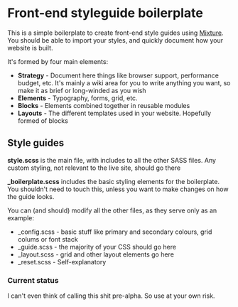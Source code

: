 Front-end styleguide boilerplate
================================

This is a simple boilerplate to create front-end style guides using [Mixture](http://mixture.io/). You should be able to import your styles, and quickly document how your website is built.

It's formed by four main elements:

* **Strategy** - Document here things like browser support, performance budget, etc. It's mainly a wiki area for you to write anything you want, so make it as brief or long-winded as you wish
* **Elements** - Typography, forms, grid, etc. 
* **Blocks** - Elements combined together in reusable modules
* **Layouts** - The different templates used in your website. Hopefully formed of blocks

## Style guides

**style.scss** is the main file, with includes to all the other SASS files. Any custom styling, not relevant to the live site, should go there

**_boilerplate.scss** includes the basic styling elements for the boilerplate. You shouldn't need to touch this, unless you want to make changes on how the guide looks. 

You can (and should) modify all the other files, as they serve only as an example:

* _config.scss - basic stuff like primary and secondary colours, grid colums or font stack
* _guide.scss - the majority of your CSS should go here
* _layout.scss - grid and other layout elements go here
* _reset.scss - Self-explanatory

### Current status
I can't even think of calling this shit pre-alpha. So use at your own risk.
